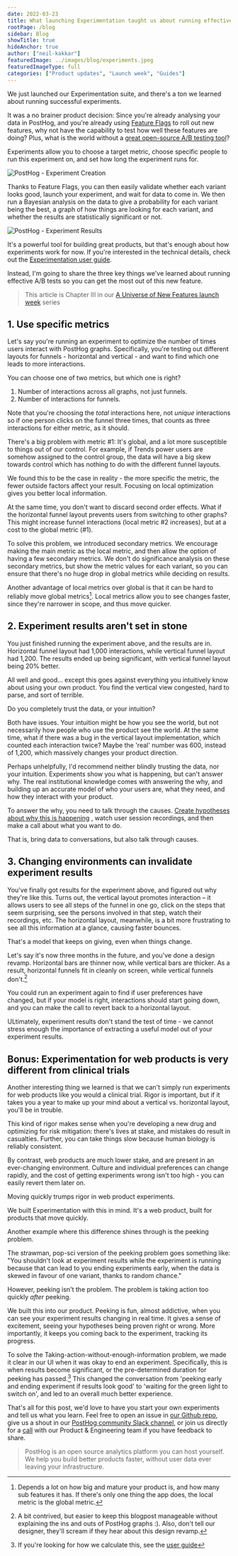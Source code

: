 ```yaml
---
date: 2022-03-23
title: What launching Experimentation taught us about running effective A/B tests
rootPage: /blog
sidebar: Blog
showTitle: true
hideAnchor: true
author: ["neil-kakkar"]
featuredImage: ../images/blog/experiments.jpeg
featuredImageType: full
categories: ["Product updates", "Launch week", "Guides"]
---
```


We just launched our Experimentation suite, and there's a ton we learned about running successful experiments.

It was a no brainer product decision: Since you're already analysing your data in PostHog, and you're already using [Feature Flags](/product/feature-flags) to roll out new features, why not have the capability to test how well these features are doing? Plus, what is the world without a [great open-source A/B testing tool](/blog/best-open-source-ab-testing-tools)?

Experiments allow you to choose a target metric, choose specific people to run this experiment on, and set how long the experiment runs for.

![PostHog - Experiment Creation](../images/blog/experimentation/experiment-creation.png)

Thanks to Feature Flags, you can then easily validate whether each variant looks good, launch your experiment, and wait for data to come in. We then run a Bayesian analysis on the data to give a probability for each variant being the best, a graph of how things are looking for each variant, and whether the results are statistically significant or not.

![PostHog - Experiment Results](../images/blog/experimentation/experiment-results.png)

It's a powerful tool for building great products, but that's enough about how experiments work for now. If you're interested in the technical details, check out the [Experimentation user guide](/docs/user-guides/experimentation).  

Instead, I'm going to share the three key things we've learned about running effective A/B tests so you can get the most out of this new feature.

> This article is Chapter III in our [A Universe of New Features launch week](/blog/launch-week-universe-of-new-features) series


## 1. Use specific metrics

Let's say you're running an experiment to optimize the number of times users interact with PostHog graphs. Specifically, you're testing out different layouts for funnels - horizontal and vertical - and want to find which one leads to more interactions.

You can choose one of two metrics, but which one is right?

1. Number of interactions across all graphs, not just funnels.
2. Number of interactions for funnels.

Note that you're choosing the _total_ interactions here, not _unique_ interactions so if one person clicks on the funnel three times, that counts as three interactions for either metric, as it should.

There's a big problem with metric #1: It's global, and a lot more susceptible to things out of our control. For example, if Trends power users are somehow assigned to the control group, the data will have a big skew towards control which has nothing to do with the different funnel layouts.

We found this to be the case in reality - the more specific the metric, the fewer outside factors affect your result. Focusing on local optimization gives you better local information.

At the same time, you don't want to discard second order effects. What if the horizontal funnel layout prevents users from switching to other graphs? This might increase funnel interactions (local metric #2 increases), but at a cost to the global metric (#1).

To solve this problem, we introduced secondary metrics. We encourage making the main metric as the local metric, and then allow the option of having a few secondary metrics. We don't do significance analysis on these secondary metrics, but show the metric values for each variant, so you can ensure that there's no huge drop in global metrics while deciding on results.

Another advantage of local metrics over global is that it can be hard to reliably move global metrics[^2]. Local metrics allow you to see changes faster, since they're narrower in scope, and thus move quicker.

[^2]: Depends a lot on how big and mature your product is, and how many sub features it has. If there's only one thing the app does, the local metric is the global metric.

## 2. Experiment results aren't set in stone

You just finished running the experiment above, and the results are in. Horizontal funnel layout had 1,000 interactions, while vertical funnel layout had 1,200. The results ended up being significant, with vertical funnel layout being 20% better.

All well and good... except this goes against everything you intuitively know about using your own product. You find the vertical view congested, hard to parse, and sort of terrible.

Do you completely trust the data, or your intuition?

Both have issues. Your intuition might be how you see the world, but not necessarily how people who use the product see the world. At the same time, what if there was a bug in the vertical layout implementation, which counted each interaction twice? Maybe the 'real' number was 600, instead of 1,200, which massively changes your product direction.

Perhaps unhelpfully, I'd recommend neither blindly trusting the data, nor your intuition. Experiments show you what is happening, but can't answer why. The real institutional knowledge comes with answering the why, and building up an accurate model of who your users are, what they need, and how they interact with your product.

To answer the why, you need to talk through the causes. <a target='_blank' rel="noopener" href='https://neilkakkar.com/Bayes-Theorem-Framework-for-Critical-Thinking.html'> Create hypotheses about why this is happening</a> , watch user session recordings, and then make a call about what you want to do.

That is, bring data to conversations, but also talk through causes.

## 3. Changing environments can invalidate experiment results

You've finally got results for the experiment above, and figured out why they're like this. Turns out, the vertical layout promotes interaction – it allows users to see all steps of the funnel in one go, click on the steps that seem surprising, see the persons involved in that step, watch their recordings, etc. The horizontal layout, meanwhile, is a bit more frustrating to see all this information at a glance, causing faster bounces.

That's a model that keeps on giving, even when things change.

Let's say it's now three months in the future, and you've done a design revamp. Horizontal bars are thinner now, while vertical bars are thicker. As a result, horizontal funnels fit in cleanly on screen, while vertical funnels don't.[^4]

You could run an experiment again to find if user preferences have changed, but if your model is right, interactions should start going down, and you can make the call to revert back to a horizontal layout.

[^4]: A bit contrived, but easier to keep this blogpost manageable without explaining the ins and outs of PostHog graphs :). Also, don't tell our designer, they'll scream if they hear about this design revamp.

ULtimately, experiment results don't stand the test of time - we cannot stress enough the importance of extracting a useful model out of your experiment results.

## Bonus: Experimentation for web products is very different from clinical trials

Another interesting thing we learned is that we can't simply run experiments for web products like you would a clinical trial. Rigor is important, but if it takes you a year to make up your mind about a vertical vs. horizontal layout, you'll be in trouble.

This kind of rigor makes sense when you're developing a new drug and optimizing for risk mitigation: there's lives at stake, and mistakes do result in casualties. Further, you can take things slow because human biology is reliably consistent.

By contrast, web products are much lower stake, and are present in an ever-changing environment. Culture and individual preferences can change rapidly, and the cost of getting experiments wrong isn't too high - you can easily revert them later on.

Moving quickly trumps rigor in web product experiments.

We built Experimentation with this in mind. It's a web product, built for products that move quickly.

Another example where this difference shines through is the peeking problem.

The strawman, pop-sci version of the peeking problem goes something like: "You shouldn't look at experiment results while the experiment is running because that can lead to you ending experiments early, when the data is skewed in favour of one variant, thanks to random chance."

However, peeking isn't the problem. The problem is taking action too quickly _after_ peeking.

We built this into our product. Peeking is fun, almost addictive, when you can see your experiment results changing in real time. It gives a sense of excitement, seeing your hypotheses being proven right or wrong. More importantly, it keeps you coming back to the experiment, tracking its progress.

To solve the Taking-action-without-enough-information problem, we made it clear in our UI when it was okay to end an experiment. Specifically, this is when results become significant, or the pre-determined duration for peeking has passed.[^1] This changed the conversation from 'peeking early and ending experiment if results look good' to 'waiting for the green light to switch on', and led to an overall much better experience.

[^1]: If you're looking for how we calculate this, see the [user guide](/docs/user-guides/experimentation)

That's all for this post, we'd love to have you start your own experiments and tell us what you learn. Feel free to open an issue in [our Github repo](https://github.com/PostHog/posthog), give us a shout in our [PostHog community Slack channel](/slack), or join us directly for a [call](https://calendly.com/posthog-feedback) with our Product & Engineering team if you have feedback to share.

> PostHog is an open source analytics platform you can host yourself. We help you build better products faster, without user data ever leaving your infrastructure.

<ArrayCTA />
